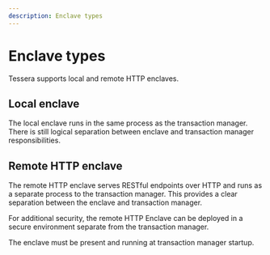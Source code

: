```yaml
---
description: Enclave types
---
```


# Enclave types

Tessera supports local and remote HTTP enclaves.

## Local enclave

The local enclave runs in the same process as the transaction manager.  There is still logical separation between enclave and transaction manager responsibilities.

## Remote HTTP enclave

The remote HTTP enclave serves RESTful endpoints over HTTP and runs as a separate process to the transaction manager. This provides
a clear separation between the enclave and transaction manager.

For additional security, the remote HTTP Enclave can be deployed in a secure environment separate from the transaction manager.

The enclave must be present and running at transaction manager startup.
